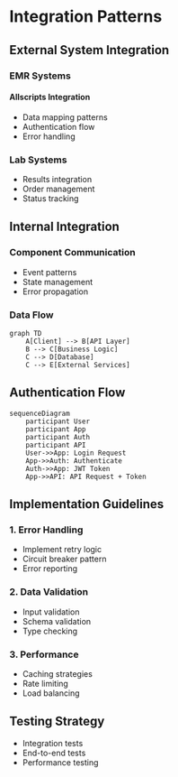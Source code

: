 
# Integration Patterns

## External System Integration

### EMR Systems
#### Allscripts Integration
- Data mapping patterns
- Authentication flow
- Error handling

### Lab Systems
- Results integration
- Order management
- Status tracking

## Internal Integration

### Component Communication
- Event patterns
- State management
- Error propagation

### Data Flow
```mermaid
graph TD
    A[Client] --> B[API Layer]
    B --> C[Business Logic]
    C --> D[Database]
    C --> E[External Services]
```

## Authentication Flow
```mermaid
sequenceDiagram
    participant User
    participant App
    participant Auth
    participant API
    User->>App: Login Request
    App->>Auth: Authenticate
    Auth->>App: JWT Token
    App->>API: API Request + Token
```

## Implementation Guidelines

### 1. Error Handling
- Implement retry logic
- Circuit breaker pattern
- Error reporting

### 2. Data Validation
- Input validation
- Schema validation
- Type checking

### 3. Performance
- Caching strategies
- Rate limiting
- Load balancing

## Testing Strategy
- Integration tests
- End-to-end tests
- Performance testing

